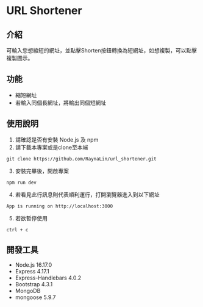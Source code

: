 # URL Shortener



## 介紹

可輸入您想縮短的網址，並點擊Shorten按鈕轉換為短網址，如想複製，可以點擊複製圖示。

## 功能

- 縮短網址
- 若輸入同個長網址，將輸出同個短網址

## 使用說明

1.  請確認是否有安裝 Node.js 及 npm
2.  請下載本專案或是clone至本端
```
git clone https://github.com/RaynaLin/url_shortener.git
```
3.  安裝完畢後，開啟專案
```
npm run dev
```
4.  若看見此行訊息則代表順利運行，打開瀏覽器進入到以下網址
```
App is running on http://localhost:3000
```
5.  若欲暫停使用
```
ctrl + c
```

## 開發工具

- Node.js 16.17.0
- Express 4.17.1
- Express-Handlebars 4.0.2
- Bootstrap 4.3.1
- MongoDB
- mongoose 5.9.7
